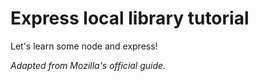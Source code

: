 # Express local library tutorial

Let's learn some node and express!

*Adapted from Mozilla's official guide.*
